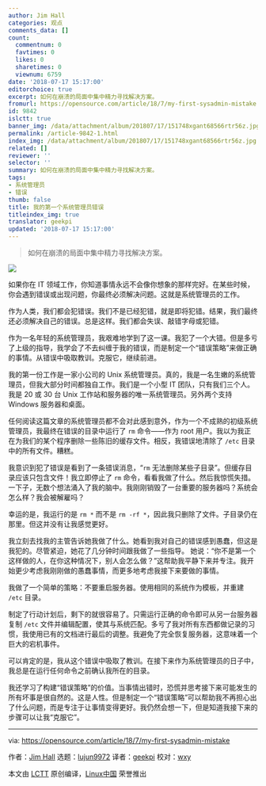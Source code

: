 ```yaml
---
author: Jim Hall
categories: 观点
comments_data: []
count:
  commentnum: 0
  favtimes: 0
  likes: 0
  sharetimes: 0
  viewnum: 6759
date: '2018-07-17 15:17:00'
editorchoice: true
excerpt: 如何在崩溃的局面中集中精力寻找解决方案。
fromurl: https://opensource.com/article/18/7/my-first-sysadmin-mistake
id: 9842
islctt: true
banner_img: /data/attachment/album/201807/17/151748xgant68566rtr56z.jpg
permalink: /article-9842-1.html
index_img: /data/attachment/album/201807/17/151748xgant68566rtr56z.jpg.thumb.jpg
related: []
reviewer: ''
selector: ''
summary: 如何在崩溃的局面中集中精力寻找解决方案。
tags:
- 系统管理员
- 错误
thumb: false
title: 我的第一个系统管理员错误
titleindex_img: true
translator: geekpi
updated: '2018-07-17 15:17:00'
---
```



> 
> 如何在崩溃的局面中集中精力寻找解决方案。
> 
> 
> 


![](/data/attachment/album/201807/17/151748xgant68566rtr56z.jpg)


如果你在 IT 领域工作，你知道事情永远不会像你想象的那样完好。在某些时候，你会遇到错误或出现问题，你最终必须解决问题。这就是系统管理员的工作。


作为人类，我们都会犯错误。我们不是已经犯错，就是即将犯错。结果，我们最终还必须解决自己的错误。总是这样。我们都会失误、敲错字母或犯错。


作为一名年轻的系统管理员，我艰难地学到了这一课。我犯了一个大错。但是多亏了上级的指导，我学会了不去纠缠于我的错误，而是制定一个“错误策略”来做正确的事情。从错误中吸取教训。克服它，继续前进。


我的第一份工作是一家小公司的 Unix 系统管理员。真的，我是一名生嫩的系统管理员，但我大部分时间都独自工作。我们是一个小型 IT 团队，只有我们三个人。我是 20 或 30 台 Unix 工作站和服务器的唯一系统管理员。另外两个支持 Windows 服务器和桌面。


任何阅读这篇文章的系统管理员都不会对此感到意外，作为一个不成熟的初级系统管理员，我最终在错误的目录中运行了 `rm` 命令——作为 root 用户。我以为我正在为我们的某个程序删除一些陈旧的缓存文件。相反，我错误地清除了 `/etc` 目录中的所有文件。糟糕。


我意识到犯了错误是看到了一条错误消息，“`rm` 无法删除某些子目录”。但缓存目录应该只包含文件！我立即停止了 `rm` 命令，看看我做了什么。然后我惊慌失措。一下子，无数个想法涌入了我的脑中。我刚刚销毁了一台重要的服务器吗？系统会怎么样？我会被解雇吗？


幸运的是，我运行的是 `rm *` 而不是 `rm -rf *`，因此我只删除了文件。子目录仍在那里。但这并没有让我感觉更好。


我立刻去找我的主管告诉她我做了什么。她看到我对自己的错误感到愚蠢，但这是我犯的。尽管紧迫，她花了几分钟时间跟我做了一些指导。 她说：“你不是第一个这样做的人，在你这种情况下，别人会怎么做？”这帮助我平静下来并专注。我开始更少考虑我刚刚做的愚蠢事情，而更多地考虑我接下来要做的事情。


我做了一个简单的策略：不要重启服务器。使用相同的系统作为模板，并重建 `/etc` 目录。


制定了行动计划后，剩下的就很容易了。只需运行正确的命令即可从另一台服务器复制 `/etc` 文件并编辑配置，使其与系统匹配。多亏了我对所有东西都做记录的习惯，我使用已有的文档进行最后的调整。我避免了完全恢复服务器，这意味着一个巨大的宕机事件。


可以肯定的是，我从这个错误中吸取了教训。在接下来作为系统管理员的日子中，我总是在运行任何命令之前确认我所在的目录。


我还学习了构建“错误策略”的价值。当事情出错时，恐慌并思考接下来可能发生的所有坏事是很自然的。这是人性。但是制定一个“错误策略”可以帮助我不再担心出了什么问题，而是专注于让事情变得更好。我仍然会想一下，但是知道我接下来的步骤可以让我“克服它”。




---


via: <https://opensource.com/article/18/7/my-first-sysadmin-mistake>


作者：[Jim Hall](https://opensource.com/users/jim-hall) 选题：[lujun9972](https://github.com/lujun9972) 译者：[geekpi](https://github.com/geekpi) 校对：[wxy](https://github.com/wxy)


本文由 [LCTT](https://github.com/LCTT/TranslateProject) 原创编译，[Linux中国](https://linux.cn/) 荣誉推出